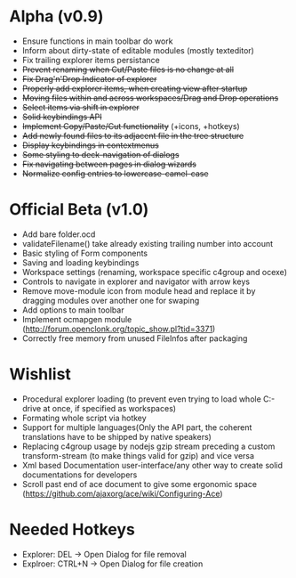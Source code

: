 # Alpha (v0.9)
- Ensure functions in main toolbar do work
- Inform about dirty-state of editable modules (mostly texteditor)
- Fix trailing explorer items persistance
- ~~Prevent renaming when Cut/Paste files is no change at all~~
- ~~Fix Drag'n'Drop Indicator of explorer~~
- ~~Properly add explorer items, when creating view after startup~~
- ~~Moving files within and across workspaces/Drag and Drop operations~~
- ~~Select items via shift in explorer~~
- ~~Solid keybindings API~~
- ~~Implement Copy/Paste/Cut functionality~~ (+icons, +hotkeys)
- ~~Add newly found files to its adjacent file in the tree structure~~
- ~~Display keybindings in contextmenus~~
- ~~Some styling to deck-navigation of dialogs~~
- ~~Fix navigating between pages in dialog wizards~~
- ~~Normalize config entries to lowercase-camel-case~~

# Official Beta (v1.0)
- Add bare folder.ocd
- validateFilename() take already existing trailing number into account
- Basic styling of Form components
- Saving and loading keybindings
- Workspace settings (renaming, workspace specific c4group and ocexe)
- Controls to navigate in explorer and navigator with arrow keys
- Remove move-module icon from module head and replace it by dragging modules over another one for swaping
- Add options to main toolbar
- Implement ocmapgen module (http://forum.openclonk.org/topic_show.pl?tid=3371)
- Correctly free memory from unused FileInfos after packaging

# Wishlist
- Procedural explorer loading (to prevent even trying to load whole C:-drive at once, if specified as workspaces)
- Formating whole script via hotkey
- Support for multiple languages(Only the API part, the coherent translations have to be shipped by native speakers)
- Replacing c4group usage by nodejs gzip stream preceding a custom transform-stream (to make things valid for gzip) and vice versa
- Xml based Documentation user-interface/any other way to create solid documentations for developers
- Scroll past end of ace document to give some ergonomic space (https://github.com/ajaxorg/ace/wiki/Configuring-Ace)

# Needed Hotkeys
- Explorer: DEL -> Open Dialog for file removal
- Explroer: CTRL+N -> Open Dialog for file creation